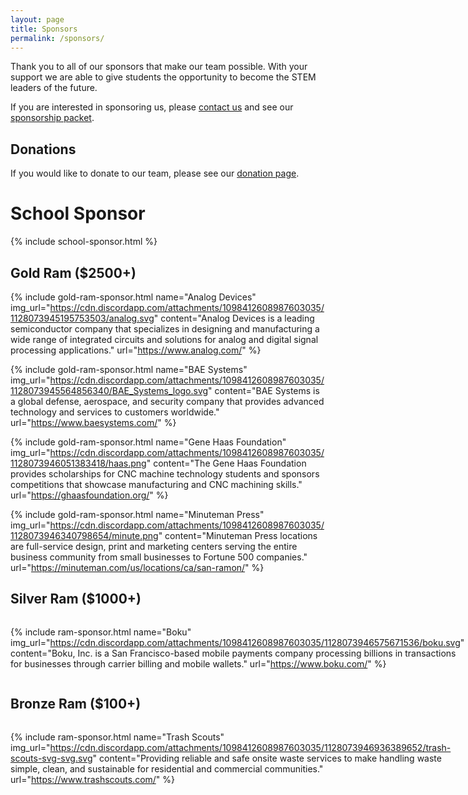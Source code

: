 ```yaml
---
layout: page
title: Sponsors
permalink: /sponsors/
---
```

Thank you to all of our sponsors that make our team possible. With your support we are able to give students the 
opportunity to become the STEM leaders of the future.

If you are interested in sponsoring us, please [contact us](contact.md) and see our [sponsorship packet][sponsorship-packet].

## Donations
If you would like to donate to our team, please see our [donation page](/donate).

# School Sponsor
{% include school-sponsor.html %}

## Gold Ram ($2500+)

{% include gold-ram-sponsor.html name="Analog Devices" img_url="https://cdn.discordapp.com/attachments/1098412608987603035/1128073945195753503/analog.svg" content="Analog Devices is a leading semiconductor company that specializes in designing and manufacturing a wide range of integrated circuits and solutions for analog and digital signal processing applications." url="https://www.analog.com/" %}

{% include gold-ram-sponsor.html name="BAE Systems" img_url="https://cdn.discordapp.com/attachments/1098412608987603035/1128073945564856340/BAE_Systems_logo.svg" content="BAE Systems is a global defense, aerospace, and security company that provides advanced technology and services to customers worldwide." url="https://www.baesystems.com/" %}

{% include gold-ram-sponsor.html name="Gene Haas Foundation" img_url="https://cdn.discordapp.com/attachments/1098412608987603035/1128073946051383418/haas.png" content="The Gene Haas Foundation provides scholarships for CNC machine technology students and sponsors competitions that showcase manufacturing and CNC machining skills." url="https://ghaasfoundation.org/" %}

{% include gold-ram-sponsor.html name="Minuteman Press" img_url="https://cdn.discordapp.com/attachments/1098412608987603035/1128073946340798654/minute.png" content="Minuteman Press locations are full-service design, print and marketing centers serving the entire business community from small businesses to Fortune 500 companies." url="https://minuteman.com/us/locations/ca/san-ramon/" %}

## Silver Ram ($1000+)
<div style="display: flex; flex-wrap: wrap;">

{% include ram-sponsor.html name="Boku" img_url="https://cdn.discordapp.com/attachments/1098412608987603035/1128073946575671536/boku.svg" content="Boku, Inc. is a San Francisco-based mobile payments company processing billions in transactions for businesses through carrier billing and mobile wallets." url="https://www.boku.com/" %}

</div>

## Bronze Ram ($100+)
<div style="display: flex; flex-wrap: wrap;">

{% include ram-sponsor.html name="Trash Scouts" img_url="https://cdn.discordapp.com/attachments/1098412608987603035/1128073946936389652/trash-scouts-svg-svg.svg" content="Providing reliable and safe onsite waste services to make handling waste simple, clean, and sustainable for residential and commercial communities." url="https://www.trashscouts.com/" %}

</div>

[contact]: /contact.md/
[sponsorship-packet]: https://cdn.discordapp.com/attachments/1098412608987603035/1127386667221782538/RamBots_Sponsorship_Packet.pdf